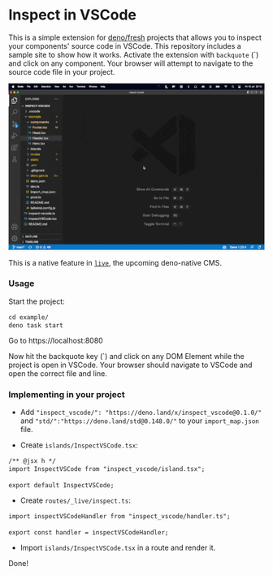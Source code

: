 # Inspect in VSCode

This is a simple extension for [deno/fresh](https://fresh.deno.dev) projects that allows you to inspect your components' source code in VSCode. This repository includes a sample site to show how it works. Activate the extension with `backquote` (\`) and click on any component. Your browser will attempt to navigate to the source code file in your project.

![Demo gif showing inspect to vscode](https://raw.githubusercontent.com/deco-cx/inspect-vscode/f2113667e7b6fb5105d2d6e809628a5900fe7f67/example/static/demo.gif)

This is a native feature in [`live`](https://github.com/deco-cx/live), the upcoming deno-native CMS.

### Usage

Start the project:

```
cd example/
deno task start
```

Go to https://localhost:8080

Now hit the backquote key (`) and click on any DOM Element while the project is open in VSCode. Your browser should navigate to VSCode and open the correct file and line.

### Implementing in your project

- Add `"inspect_vscode/": "https://deno.land/x/inspect_vscode@0.1.0/"` and `"std/":"https://deno.land/std@0.148.0/"` to your `import_map.json` file.

- Create `islands/InspectVSCode.tsx`:

```tsx
/** @jsx h */
import InspectVSCode from "inspect_vscode/island.tsx";

export default InspectVSCode;
```

- Create `routes/_live/inspect.ts`:

```tsx
import inspectVSCodeHandler from "inspect_vscode/handler.ts";

export const handler = inspectVSCodeHandler;
```

- Import `islands/InspectVSCode.tsx` in a route and render it.

Done!
